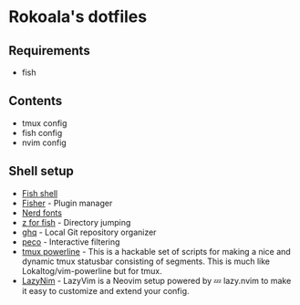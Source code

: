 # Rokoala's dotfiles

## Requirements

- fish

## Contents

- tmux config
- fish config
- nvim config

## Shell setup

- [Fish shell](https://fishshell.com/)
- [Fisher](https://github.com/jorgebucaran/fisher) - Plugin manager
- [Nerd fonts](https://github.com/ryanoasis/nerd-fonts)
- [z for fish](https://github.com/jethrokuan/z) - Directory jumping
- [ghq](https://github.com/x-motemen/ghq) - Local Git repository organizer
- [peco](https://github.com/peco/peco) - Interactive filtering
- [tmux powerline](https://github.com/erikw/tmux-powerline) - This is a hackable set of scripts for making a nice and dynamic tmux statusbar consisting of segments. This is much like Lokaltog/vim-powerline but for tmux.
- [LazyNim](https://www.lazyvim.org/) - LazyVim is a Neovim setup powered by 💤 lazy.nvim to make it easy to customize and extend your config.
